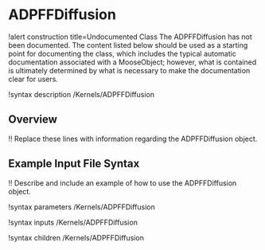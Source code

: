 # ADPFFDiffusion

!alert construction title=Undocumented Class
The ADPFFDiffusion has not been documented. The content listed below should be used as a starting point for
documenting the class, which includes the typical automatic documentation associated with a
MooseObject; however, what is contained is ultimately determined by what is necessary to make the
documentation clear for users.

!syntax description /Kernels/ADPFFDiffusion

## Overview

!! Replace these lines with information regarding the ADPFFDiffusion object.

## Example Input File Syntax

!! Describe and include an example of how to use the ADPFFDiffusion object.

!syntax parameters /Kernels/ADPFFDiffusion

!syntax inputs /Kernels/ADPFFDiffusion

!syntax children /Kernels/ADPFFDiffusion
